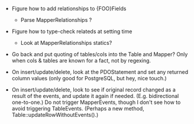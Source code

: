 - Figure how to add relationships to {FOO}Fields

    - Parse MapperRelationships ?

- Figure how to type-check relateds at setting time

    - Look at MapperRelationships statics?

- Go back and put quoting of tables/cols into the Table and Mapper? Only when
  cols & tables are known for a fact, not by regexing.

- On insert/update/delete, look at the PDOStatement and set any returned column
  values (only good for PostgreSQL, but hey, nice touch.)

- On insert/update/delete, look to see if original record changed as a result of
  the events, and update it again if needed. (E.g. bidirectional one-to-one.)
  Do not trigger MapperEvents, though I don't see how to avoid triggering
  TableEvents. (Perhaps a new method, Table::updateRowWithoutEvents().)
